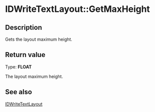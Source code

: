 # IDWriteTextLayout::GetMaxHeight

## Description

 Gets the layout maximum height.

## Return value

Type: **FLOAT**

The layout maximum height.

## See also

[IDWriteTextLayout](https://learn.microsoft.com/windows/win32/api/dwrite/nn-dwrite-idwritetextlayout)